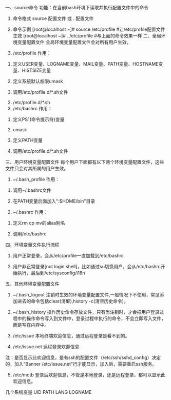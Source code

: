 一、source命令
功能：在当前bash环境下读取并执行配置文件中的命令

1. 命令格式
source 配置文件  或  . 配置文件

2. 命令示例
[root@localhost ~]# source /etc/profile #让/etc/profile配置文件生效
[root@localhost ~]# . /etc/profile #与上面的命令效果一样
二、全局环境变量配置文件
全局环境变量配置文件会对所有用户生效。

1. /etc/profile
作用：

1) 定义USER变量、LOGNAME变量、MAIL变量、PATH变量、HOSTNAME变量、HISTSIZE变量

2) 定义系统默认权限umask

3) 调用/etc/profile.d/*.sh文件

2. /etc/profile.d/*.sh
3. /etc/bashrc
作用：

1) 定义PS1(命令提示符)变量

2) umask

3) 定义PATH变量

4) 调用/etc/profile.d/*.sh文件

三、用户环境变量配置文件
每个用户下面都有以下两个环境变量配置文件，这些文件只会对其所属的用户生效。

1. ~/.bash_profile
作用：

1) 调用~/.bashrc文件

2) 在PATH变量后面加入":$HOME/bin"目录

2. ~/.bashrc
作用：

1) 定义rm cp mv的alias别名

2) 调用/etc/bashrc

四、环境变量文件执行流程


1. 用户正常登录，会从/etc/profile一直加载到/etc/bashrc

2. 用户非正常登录[not login shell]，比如通过su切换用户，会从/etc/bashrc开始执行，最后到/etc/sysconfig/i18n

五、其他环境变量配置文件
1. ~/.bash_logout
注销时生效的环境变量配置文件,一般情况下不使用，常见添加进去的命令包括clear(清屏),history -c(清空历史命令)。


2. ~/.bash_history
操作历史命令存放文件，只有当注销时，才会把用户登录过程中的操作命令写入到文件中，登录过程中执行的命令，不会立即写入文件，而是写在内存中。

3. /etc/issue
本地终端欢迎信息，通过远程登录是看不到的。

4. /etc/issue.net
远程登录欢迎信息

注：是否显示此欢迎信息，是有ssh的配置文件（/etc/ssh/sshd_config）决定的，加入"Banner /etc/issue.net"行才能显示，加入后，需要重启ssh服务。

5. /etc/motb
登录后欢迎信息，不管是本地登录，还是远程登录，都可以显示此欢迎信息。



几个系统变量
UID
PATH
LANG
LOGNAME
